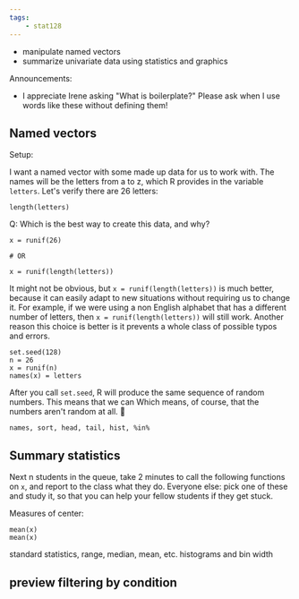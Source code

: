 ```yaml
---
tags:
    - stat128
---
```


- manipulate named vectors
- summarize univariate data using statistics and graphics

Announcements:

- I appreciate Irene asking "What is boilerplate?"
    Please ask when I use words like these without defining them!


## Named vectors

Setup:

I want a named vector with some made up data for us to work with.
The names will be the letters from a to z, which R provides in the variable `letters`.
Let's verify there are 26 letters:

```{r}
length(letters)
```

Q: Which is the best way to create this data, and why?

```{r}
x = runif(26)

# OR

x = runif(length(letters))
```

It might not be obvious, but `x = runif(length(letters))` is much better, because it can easily adapt to new situations without requiring us to change it.
For example, if we were using a non English alphabet that has a different number of letters, then `x = runif(length(letters))` will still work.
Another reason this choice is better is it prevents a whole class of possible typos and errors.



```{r}
set.seed(128)
n = 26
x = runif(n)
names(x) = letters
```

After you call `set.seed`, R will produce the same sequence of random numbers.
This means that we can 
Which means, of course, that the numbers aren't random at all. 🤣




`names, sort, head, tail, hist, %in%`


## Summary statistics


Next n students in the queue, take 2 minutes to call the following functions on `x`, and report to the class what they do.
Everyone else: pick one of these and study it, so that you can help your fellow students if they get stuck.

Measures of center:
```{r}
mean(x)
mean(x)
```



standard statistics, range, median, mean, etc.
histograms and bin width

## preview filtering by condition
